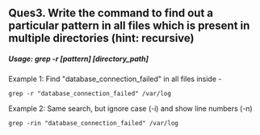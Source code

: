## Ques3. Write the command to find out a particular pattern in all files which is present in multiple directories (hint: recursive)


##### _Usage: grep -r [pattern] [directory_path]_

Example 1: Find "database_connection_failed" in all files inside - 

`grep -r "database_connection_failed" /var/log`

Example 2: Same search, but ignore case (-i) and show line numbers (-n)

`grep -rin "database_connection_failed" /var/log`